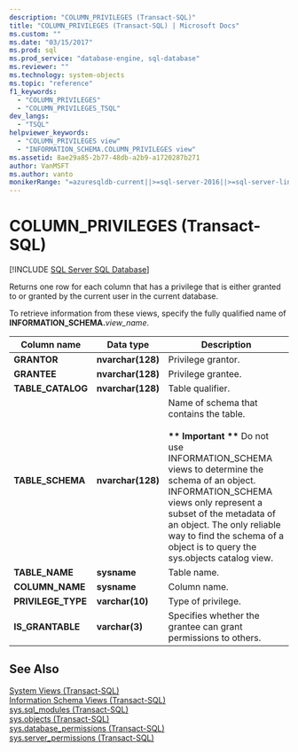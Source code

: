 ```yaml
---
description: "COLUMN_PRIVILEGES (Transact-SQL)"
title: "COLUMN_PRIVILEGES (Transact-SQL) | Microsoft Docs"
ms.custom: ""
ms.date: "03/15/2017"
ms.prod: sql
ms.prod_service: "database-engine, sql-database"
ms.reviewer: ""
ms.technology: system-objects
ms.topic: "reference"
f1_keywords: 
  - "COLUMN_PRIVILEGES"
  - "COLUMN_PRIVILEGES_TSQL"
dev_langs: 
  - "TSQL"
helpviewer_keywords: 
  - "COLUMN_PRIVILEGES view"
  - "INFORMATION_SCHEMA.COLUMN_PRIVILEGES view"
ms.assetid: 8ae29a85-2b77-48db-a2b9-a1720287b271
author: VanMSFT
ms.author: vanto
monikerRange: "=azuresqldb-current||>=sql-server-2016||>=sql-server-linux-2017||=azuresqldb-mi-current"
---
```

# COLUMN_PRIVILEGES (Transact-SQL)
[!INCLUDE [SQL Server SQL Database](../../includes/applies-to-version/sql-asdb.md)]

  Returns one row for each column that has a privilege that is either granted to or granted by the current user in the current database.  
  
 To retrieve information from these views, specify the fully qualified name of **INFORMATION_SCHEMA.**_view_name_.  
  
|Column name|Data type|Description|  
|-----------------|---------------|-----------------|  
|**GRANTOR**|**nvarchar(**128**)**|Privilege grantor.|  
|**GRANTEE**|**nvarchar(**128**)**|Privilege grantee.|  
|**TABLE_CATALOG**|**nvarchar(**128**)**|Table qualifier.|  
|**TABLE_SCHEMA**|**nvarchar(**128**)**|Name of schema that contains the table.<br /><br /> **&#42;&#42; Important &#42;&#42;** Do not use INFORMATION_SCHEMA views to determine the schema of an object. INFORMATION_SCHEMA views only represent a subset of the metadata of an object. The only reliable way to find the schema of a object is to query the sys.objects catalog view.|  
|**TABLE_NAME**|**sysname**|Table name.|  
|**COLUMN_NAME**|**sysname**|Column name.|  
|**PRIVILEGE_TYPE**|**varchar(**10**)**|Type of privilege.|  
|**IS_GRANTABLE**|**varchar(**3**)**|Specifies whether the grantee can grant permissions to others.|  
  
## See Also  
 [System Views &#40;Transact-SQL&#41;](../../t-sql/language-reference.md)   
 [Information Schema Views &#40;Transact-SQL&#41;](~/relational-databases/system-information-schema-views/system-information-schema-views-transact-sql.md)   
 [sys.sql_modules &#40;Transact-SQL&#41;](../../relational-databases/system-catalog-views/sys-sql-modules-transact-sql.md)   
 [sys.objects &#40;Transact-SQL&#41;](../../relational-databases/system-catalog-views/sys-objects-transact-sql.md)   
 [sys.database_permissions &#40;Transact-SQL&#41;](../../relational-databases/system-catalog-views/sys-database-permissions-transact-sql.md)   
 [sys.server_permissions &#40;Transact-SQL&#41;](../../relational-databases/system-catalog-views/sys-server-permissions-transact-sql.md)  
  
